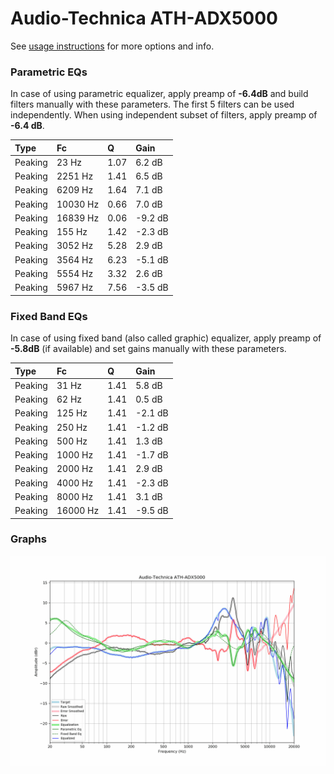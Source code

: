 # Audio-Technica ATH-ADX5000
See [usage instructions](https://github.com/jaakkopasanen/AutoEq#usage) for more options and info.

### Parametric EQs
In case of using parametric equalizer, apply preamp of **-6.4dB** and build filters manually
with these parameters. The first 5 filters can be used independently.
When using independent subset of filters, apply preamp of **-6.4 dB**.

| Type    | Fc       |    Q | Gain    |
|:--------|:---------|:-----|:--------|
| Peaking | 23 Hz    | 1.07 | 6.2 dB  |
| Peaking | 2251 Hz  | 1.41 | 6.5 dB  |
| Peaking | 6209 Hz  | 1.64 | 7.1 dB  |
| Peaking | 10030 Hz | 0.66 | 7.0 dB  |
| Peaking | 16839 Hz | 0.06 | -9.2 dB |
| Peaking | 155 Hz   | 1.42 | -2.3 dB |
| Peaking | 3052 Hz  | 5.28 | 2.9 dB  |
| Peaking | 3564 Hz  | 6.23 | -5.1 dB |
| Peaking | 5554 Hz  | 3.32 | 2.6 dB  |
| Peaking | 5967 Hz  | 7.56 | -3.5 dB |

### Fixed Band EQs
In case of using fixed band (also called graphic) equalizer, apply preamp of **-5.8dB**
(if available) and set gains manually with these parameters.

| Type    | Fc       |    Q | Gain    |
|:--------|:---------|:-----|:--------|
| Peaking | 31 Hz    | 1.41 | 5.8 dB  |
| Peaking | 62 Hz    | 1.41 | 0.5 dB  |
| Peaking | 125 Hz   | 1.41 | -2.1 dB |
| Peaking | 250 Hz   | 1.41 | -1.2 dB |
| Peaking | 500 Hz   | 1.41 | 1.3 dB  |
| Peaking | 1000 Hz  | 1.41 | -1.7 dB |
| Peaking | 2000 Hz  | 1.41 | 2.9 dB  |
| Peaking | 4000 Hz  | 1.41 | -2.3 dB |
| Peaking | 8000 Hz  | 1.41 | 3.1 dB  |
| Peaking | 16000 Hz | 1.41 | -9.5 dB |

### Graphs
![](./Audio-Technica%20ATH-ADX5000.png)